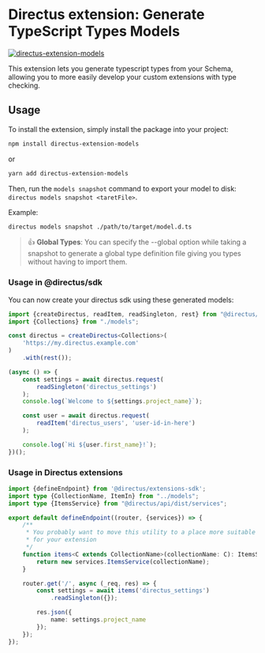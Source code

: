 # Directus extension: Generate TypeScript Types Models
[![directus-extension-models](https://npmbadge.com/npm/directus-extension-models?mode=yarn)](https://www.npmjs.com/package/directus-extension-models)

This extension lets you generate typescript types from your Schema, allowing you to more easily develop your custom extensions with type checking.

## Usage

To install the extension, simply install the package into your project:

```bash
npm install directus-extension-models
```

or

```bash
yarn add directus-extension-models
```

Then, run the `models snapshot` command to export your model to disk: `directus models snapshot <taretFile>`.

Example:

```bash
directus models snapshot ./path/to/target/model.d.ts
```

> :thumbsup: **Global Types**: You can specify the --global option while taking a snapshot to generate a global
> type definition file giving you types without having to import them.

### Usage in @directus/sdk

You can now create your directus sdk using these generated models:

```typescript
import {createDirectus, readItem, readSingleton, rest} from "@directus/sdk";
import {Collections} from "./models";

const directus = createDirectus<Collections>(
    'https://my.directus.example.com'
)
    .with(rest());

(async () => {
    const settings = await directus.request(
        readSingleton('directus_settings')
    );
    console.log(`Welcome to ${settings.project_name}`);

    const user = await directus.request(
        readItem('directus_users', 'user-id-in-here')
    );

    console.log(`Hi ${user.first_name}!`);
})();
```

### Usage in Directus extensions

```typescript
import {defineEndpoint} from '@directus/extensions-sdk';
import type {CollectionName, ItemIn} from "../models";
import type {ItemsService} from "@directus/api/dist/services";

export default defineEndpoint((router, {services}) => {
    /**
     * You probably want to move this utility to a place more suitable
     * for your extension
     */
    function items<C extends CollectionName>(collectionName: C): ItemsService<ItemIn<C>> {
        return new services.ItemsService(collectionName);
    }

    router.get('/', async (_req, res) => {
        const settings = await items('directus_settings')
            .readSingleton({});

        res.json({
            name: settings.project_name
        });
    });
});
```

